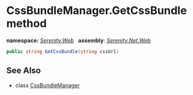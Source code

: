 # CssBundleManager.GetCssBundle method
**namespace:** *[Serenity.Web](../../README.md#serenity.web-namespace)*   **assembly**: *[Serenity.Net.Web](../../README.md)*

```csharp
public string GetCssBundle(string cssUrl)
```

## See Also

* class [CssBundleManager](../CssBundleManager.md)